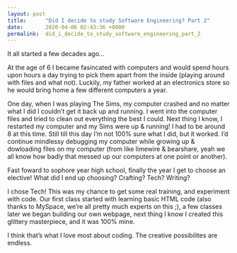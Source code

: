 ```yaml
---
layout: post
title:      "Did I decide to study Software Engineering? Part 2"
date:       2020-04-06 02:43:36 +0000
permalink:  did_i_decide_to_study_software_engineering_part_2
---
```



It all started a few decades ago…

At the age of 6 I became fasincated with computers and would spend hours upon hours a day trying to pick them apart from the inside (playing around with files and what not). Luckily, my father worked at an electronics store so he would bring home a few different computers a year.

One day, when I was playing The Sims, my computer crashed and no matter what I did I couldn’t get it back up and running. I went into the computer files and tried to clean out everything the best I could. Next thing I know, I restarted my computer and my Sims were up & running! I had to be around 8 at this time. Still till this day I’m not 100% sure what I did, but it worked. I’d continue mindlessy debugging my computer while growing up & dowloading files on my computer (from like limewire & bearshare, yeah we all know how badly that messed up our computers at one point or another).

Fast foward to sophore year high school, finally the year I get to choose an elective! What did I end up choosing? Crafting? Tech? Writing?

I chose Tech! This was my chance to get some real training, and experiment with code. Our first class started with learning basic HTML code (also thanks to MySpace, we’re all pretty much experts on this ;), a few classes later we began building our own webpage, next thing I know I created this glittery masterpiece, and it was 100% mine.

I think that’s what I love most about coding. The creative possibilites are endless.

